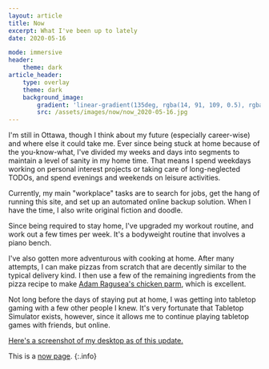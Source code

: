 ```yaml
---
layout: article
title: Now
excerpt: What I've been up to lately
date: 2020-05-16

mode: immersive
header:
    theme: dark
article_header:
    type: overlay
    theme: dark
    background_image:
        gradient: 'linear-gradient(135deg, rgba(14, 91, 109, 0.5), rgba(35, 11, 55, 0.5))'
        src: /assets/images/now/now_2020-05-16.jpg
---
```


I'm still in Ottawa, though I think about my future (especially career-wise) and where else it could take me. Ever since being stuck at home because of the you-know-what, I've divided my weeks and days into segments to maintain a level of sanity in my home time. That means I spend weekdays working on personal interest projects or taking care of long-neglected TODOs, and spend evenings and weekends on leisure activities.

Currently, my main "workplace" tasks are to search for jobs, get the hang of running this site, and set up an automated online backup solution. When I have the time, I also write original fiction and doodle.

Since being required to stay home, I've upgraded my workout routine, and work out a few times per week. It's a bodyweight routine that involves a piano bench.

I've also gotten more adventurous with cooking at home. After many attempts, I can make pizzas from scratch that are decently similar to the typical delivery kind. I then use a few of the remaining ingredients from the pizza recipe to make [Adam Ragusea's chicken parm](https://www.youtube.com/watch?v=p-LY9b1u_io), which is excellent.

Not long before the days of staying put at home, I was getting into tabletop gaming with a few other people I knew. It's very fortunate that Tabletop Simulator exists, however, since it allows me to continue playing tabletop games with friends, but online.

[Here's a screenshot of my desktop as of this update.](/assets/images/now/screen_2020-05-16.png)

This is a [now page](https://nownownow.com/about).
{:.info}